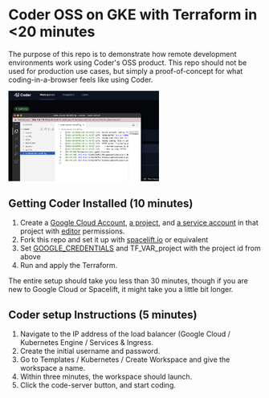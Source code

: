 # Coder OSS on GKE with Terraform in <20 minutes

The purpose of this repo is to demonstrate how remote development environments work using Coder's OSS product. This repo should not be used for production use cases, but simply a proof-of-concept for what coding-in-a-browser feels like using Coder.

<img src="images/vscode.png" width="300">

## Getting Coder Installed (10 minutes)

1. Create a [Google Cloud Account](https://cloud.google.com/), [a project](https://console.cloud.google.com/projectcreate), and [a service account](https://console.cloud.google.com/iam-admin/serviceaccounts/create) in that project with [editor](https://cloud.google.com/iam/docs/understanding-roles#basic) permissions.
2. Fork this repo and set it up with [spacelift.io](https://spacelift.io/) or equivalent
3. Set [GOOGLE_CREDENTIALS](https://registry.terraform.io/providers/hashicorp/google/latest/docs/guides/provider_reference#using-terraform-cloud) and TF_VAR_project with the project id from above
4. Run and apply the Terraform.

The entire setup should take you less than 30 minutes, though if you are new to Google Cloud or Spacelift, it might take you a little bit longer. 

## Coder setup Instructions (5 minutes)

1. Navigate to the IP address of the load balancer (Google Cloud / Kubernetes Engine / Services & Ingress.
2. Create the initial username and password.
3. Go to Templates / Kubernetes / Create Workspace and give the workspace a name.
4. Within three minutes, the workspace should launch.
5. Click the code-server button, and start coding.
